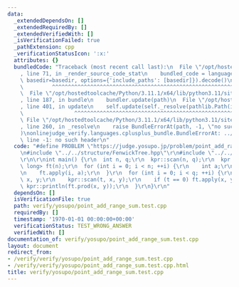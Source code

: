 ```yaml
---
data:
  _extendedDependsOn: []
  _extendedRequiredBy: []
  _extendedVerifiedWith: []
  _isVerificationFailed: true
  _pathExtension: cpp
  _verificationStatusIcon: ':x:'
  attributes: {}
  bundledCode: "Traceback (most recent call last):\n  File \"/opt/hostedtoolcache/Python/3.11.1/x64/lib/python3.11/site-packages/onlinejudge_verify/documentation/build.py\"\
    , line 71, in _render_source_code_stat\n    bundled_code = language.bundle(stat.path,\
    \ basedir=basedir, options={'include_paths': [basedir]}).decode()\n          \
    \         ^^^^^^^^^^^^^^^^^^^^^^^^^^^^^^^^^^^^^^^^^^^^^^^^^^^^^^^^^^^^^^^^^^^^^^^^^^^^^^^^^\n\
    \  File \"/opt/hostedtoolcache/Python/3.11.1/x64/lib/python3.11/site-packages/onlinejudge_verify/languages/cplusplus.py\"\
    , line 187, in bundle\n    bundler.update(path)\n  File \"/opt/hostedtoolcache/Python/3.11.1/x64/lib/python3.11/site-packages/onlinejudge_verify/languages/cplusplus_bundle.py\"\
    , line 401, in update\n    self.update(self._resolve(pathlib.Path(included), included_from=path))\n\
    \                ^^^^^^^^^^^^^^^^^^^^^^^^^^^^^^^^^^^^^^^^^^^^^^^^^^^^^^^^^\n \
    \ File \"/opt/hostedtoolcache/Python/3.11.1/x64/lib/python3.11/site-packages/onlinejudge_verify/languages/cplusplus_bundle.py\"\
    , line 260, in _resolve\n    raise BundleErrorAt(path, -1, \"no such header\"\
    )\nonlinejudge_verify.languages.cplusplus_bundle.BundleErrorAt: ../../structure/FenwickTree.hpp:\
    \ line -1: no such header\n"
  code: "#define PROBLEM \"https://judge.yosupo.jp/problem/point_add_range_sum\"\r\
    \n#include \"../../structure/FenwickTree.hpp\"\r\n#include \"../../system/system.hpp\"\
    \r\n\r\nint main() {\r\n  int n, q;\r\n  kpr::scan(n, q);\r\n  kpr::FenwickTree<long\
    \ long> ft(n);\r\n  for (int i = 0; i < n; ++i) {\r\n    int a;\r\n    kpr::scan(a);\r\
    \n    ft.apply(i, a);\r\n  }\r\n  for (int i = 0; i < q; ++i) {\r\n    int t,\
    \ x, y;\r\n    kpr::scan(t, x, y);\r\n    if (t == 0) ft.apply(x, y);\r\n    else\
    \ kpr::println(ft.prod(x, y));\r\n  }\r\n}\r\n"
  dependsOn: []
  isVerificationFile: true
  path: verify/yosupo/point_add_range_sum.test.cpp
  requiredBy: []
  timestamp: '1970-01-01 00:00:00+00:00'
  verificationStatus: TEST_WRONG_ANSWER
  verifiedWith: []
documentation_of: verify/yosupo/point_add_range_sum.test.cpp
layout: document
redirect_from:
- /verify/verify/yosupo/point_add_range_sum.test.cpp
- /verify/verify/yosupo/point_add_range_sum.test.cpp.html
title: verify/yosupo/point_add_range_sum.test.cpp
---
```

